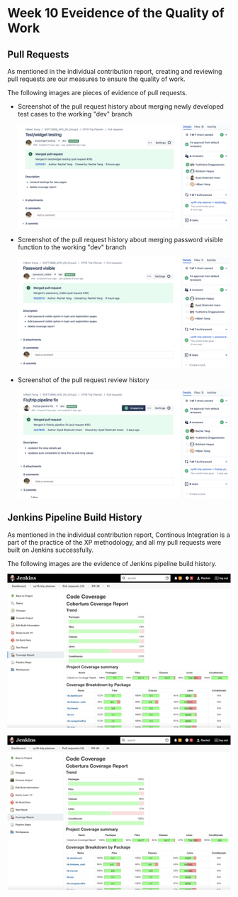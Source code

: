 # **Week 10 Eveidence of the Quality of Work**

## Pull Requests

As mentioned in the individual contribution report, creating and reviewing pull requests are our measures to ensure the quality of work. 

The following images are pieces of evidence of pull requests.

* Screenshot of the pull request history about merging newly developed test cases to the working "dev" branch

  ![PR_test_cases](https://github.com/RachelYang1999/SOFT3888-Evidence/blob/main/Week10/img/PR_test_cases.png)

* Screenshot of the pull request history about merging password visible function to the working "dev" branch

  ![PR_password_visible](https://github.com/RachelYang1999/SOFT3888-Evidence/blob/main/Week10/img/PR_password_visible.png)

* Screenshot of the pull request review history

  ![review_PR](https://github.com/RachelYang1999/SOFT3888-Evidence/blob/main/Week10/img/review_PR.png)


## Jenkins Pipeline Build History

As mentioned in the individual contribution report, Continous Integration is a part of the practice of the XP methodology, and all my pull requests were built on Jenkins successfully.

The following images are the evidence of Jenkins pipeline build history.

![jenkins_PR39](https://github.com/RachelYang1999/SOFT3888-Evidence/blob/main/Week10/img/jenkins_PR39.png)

![jenkins_PR40](https://github.com/RachelYang1999/SOFT3888-Evidence/blob/main/Week10/img/jenkins_PR40.png)  

